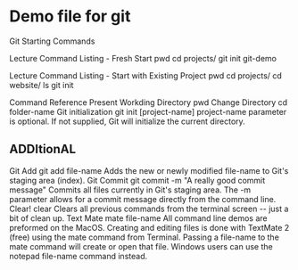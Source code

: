 # Demo file for git

Git Starting Commands
 
Lecture Command Listing - Fresh Start
pwd
cd projects/
git init git-demo
 
Lecture Command Listing - Start with Existing Project
pwd
cd projects/
cd website/
ls
git init
 
Command Reference
Present Workding Directory
pwd
Change Directory
cd folder-name
Git initialization
git init [project-name]
project-name parameter is optional. If not supplied, Git will initialize the current directory.

## ADDItionAL
Git Add
git add file-name
Adds the new or newly modified file-name to Git's staging area (index).
Git Commit
git commit -m "A really good commit message"
Commits all files currently in Git's staging area. The -m parameter allows for a commit message directly from the command line.
Clear!
clear
Clears all previous commands from the terminal screen -- just a bit of clean up.
Text Mate
mate file-name
All command line demos are preformed on the MacOS. 
Creating and editing files is done with TextMate 2 (free) 
using the mate command from Terminal. 
Passing a file-name to the mate command will create or open that file. 
Windows users can use the notepad file-name command instead.